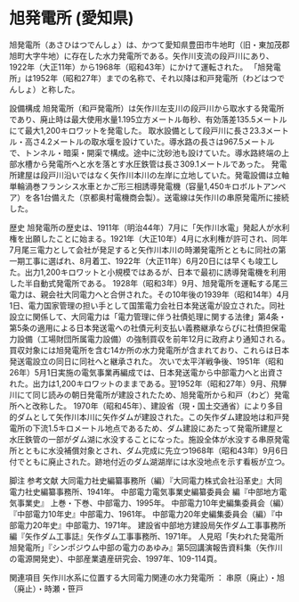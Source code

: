 # 旭発電所 (愛知県)

旭発電所（あさひはつでんしょ）は、かつて愛知県豊田市牛地町（旧・東加茂郡旭町大字牛地）に存在した水力発電所である。矢作川支流の段戸川にあり、1922年（大正11年）から1968年（昭和43年）にかけて運転された。
「旭発電所」は1952年（昭和27年）までの名称で、それ以降は和戸発電所（わどはつでんしょ）と称した。

設備構成
旭発電所（和戸発電所）は矢作川左支川の段戸川から取水する発電所であり、廃止時は最大使用水量1.195立方メートル毎秒、有効落差135.5メートルにて最大1,200キロワットを発電した。
取水設備として段戸川に長さ23.3メートル・高さ4.2メートルの取水堰を設けていた。導水路の長さは967.5メートルで、トンネル・暗渠・開渠で構成。途中に沈砂池も設けていた。導水路終端の上部水槽から発電所へと水を落とす水圧鉄管は長さ309.1メートルであった。
発電所建屋は段戸川沿いではなく矢作川本川の左岸に立地していた。発電設備は立軸単輪渦巻フランシス水車とかご形三相誘導発電機（容量1,450キロボルトアンペア）を各1台備えた（京都奥村電機商会製）。送電線は矢作川の串原発電所に接続した。

歴史
旭発電所の歴史は、1911年（明治44年）7月に「矢作川水電」発起人が水利権を出願したことに始まる。1921年（大正10年）4月に水利権が許可され、同年7月尾三電力として会社が発足すると矢作川本川の時瀬発電所とともに同社の第一期工事に選ばれ、8月着工、1922年（大正11年）6月20日には早くも竣工した。出力1,200キロワットと小規模ではあるが、日本で最初に誘導発電機を利用した半自動式発電所である。
1928年（昭和3年）9月、旭発電所を運転する尾三電力は、親会社大同電力へと合併された。その10年後の1939年（昭和14年）4月1日、電力国家管理の担い手として国策電力会社日本発送電が設立された。同社設立に関係して、大同電力は「電力管理に伴う社債処理に関する法律」第4条・第5条の適用による日本発送電への社債元利支払い義務継承ならびに社債担保電力設備（工場財団所属電力設備）の強制買収を前年12月に政府より通知される。買収対象には旭発電所を含む14か所の水力発電所が含まれており、これらは日本発送電設立の同日に同社へと継承された。
次いで太平洋戦争後、1951年（昭和26年）5月1日実施の電気事業再編成では、日本発送電から中部電力へと出資された。出力は1,200キロワットのままである。翌1952年（昭和27年）9月、飛騨川にて同じ読みの朝日発電所が建設されたため、旭発電所から和戸（わど）発電所へと改称した。
1970年（昭和45年）、建設省（現・国土交通省）により多目的ダムとして矢作川本川に矢作ダムが建設された。この矢作ダム建設地は和戸発電所の下流1.5キロメートル地点であるため、ダム建設にあたって発電所建屋と水圧鉄管の一部がダム湖に水没することになった。施設全体が水没する串原発電所とともに水没補償対象とされ、ダム完成に先立つ1968年（昭和43年）9月6日付でともに廃止された。跡地付近のダム湖湖岸には水没地点を示す看板が立つ。

脚注
参考文献
大同電力社史編纂事務所（編）『大同電力株式会社沿革史』大同電力社史編纂事務所、1941年。 
中部電力電気事業史編纂委員会 編『中部地方電気事業史』 上巻・下巻、中部電力、1995年。 
中部電力10年史編集委員会（編）『中部電力10年史』中部電力、1961年。 
中部電力20年史編集委員会（編）『中部電力20年史』中部電力、1971年。 
建設省中部地方建設局矢作ダム工事事務所 編『矢作ダム工事誌』矢作ダム工事事務所、1971年。 
人見昭「失われた発電所 旭発電所」『シンポジウム中部の電力のあゆみ』第5回講演報告資料集（矢作川の電源開発史）、中部産業遺産研究会、1997年、109-114頁。

関連項目
矢作川水系に位置する大同電力関連の水力発電所 ： 串原（廃止）・旭（廃止）・時瀬・笹戸
